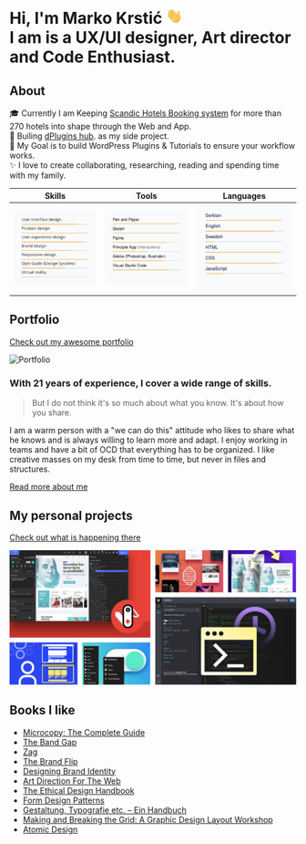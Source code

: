 # Hi, I'm Marko Krstić <img src="https://github.com/krstivoja/krstivoja/blob/main/img/hello.gif" width="29px"> <br> I am is a UX/UI designer, Art director and Code Enthusiast.

## About

🎓 Currently I am Keeping [Scandic Hotels Booking system](https://www.scandichotels.se/) for more than 270 hotels into shape through the Web and App.</br>
🌱 Builing [dPlugins hub](https://dplugins.com/). as my side project.</br>
🎯 My Goal is to build WordPress Plugins & Tutorials to ensure your workflow works.</br>
✨ I love to create collaborating, researching, reading and spending time with my family.</br>


<table>
<thead>
  <tr>
    <th>Skills</th>
    <th>Tools</th>
    <th>Languages</th>
  </tr>
</thead>
<tbody>
  <tr>
    <td><img src="https://github.com/krstivoja/krstivoja/blob/main/img/skills.svg" width="300" alt="Skills"/></td>
    <td><img src="https://github.com/krstivoja/krstivoja/blob/main/img/tools.svg" width="300" alt="Tools"/></td>
    <td><img src="https://github.com/krstivoja/krstivoja/blob/main/img/languages.svg" width="300" alt="Languages"/></td>
  </tr>
</tbody>
</table>

## Portfolio
[Check out my awesome portfolio](https://markokrstic.com/)

![Portfolio](https://github.com/krstivoja/krstivoja/blob/main/img/portfolio.png)



### With 21 years of experience, I cover a wide range of skills.

> But I do not think it's so much about what you know. It's about how you share.

I am a warm person with a "we can do this" attitude who likes to share what he knows and is always willing to learn more and adapt. I enjoy working in teams and have a bit of OCD that everything has to be organized. I like creative masses on my desk from time to time, but never in files and structures.

[Read more about me](https://markokrstic.com/profile/)


## My personal projects
[Check out what is happening there](https://markokrstic.com/)

![Portfolio](https://github.com/krstivoja/krstivoja/blob/main/img/dPlugins-work.jpg)


## Books I like

*   [Microcopy: The Complete Guide](https://www.microcopybook.com/)
*   [The Band Gap](https://www.martyneumeier.com/the-brand-gap/)
*   [Zag](https://www.martyneumeier.com/zag)
*   [The Brand Flip](https://www.martyneumeier.com/the-brand-flip)
*   [Designing Brand Identity](https://www.designingbrandidentity.info/)
*   [Art Direction For The Web](https://www.smashingmagazine.com/2019/03/art-direction-release/)
*   [The Ethical Design Handbook](https://ethicaldesignhandbook.com/)
*   [Form Design Patterns](https://formdesignpatterns.com/)
*   [Gestaltung, Typografie etc. – Ein Handbuch](https://www.designerinaction.de/buecher/design/gestaltung-typografie-etc-ein-handbuch/)
*   [Making and Breaking the Grid: A Graphic Design Layout Workshop](https://www.amazon.com/Making-Breaking-Grid-Graphic-Workshop/dp/1592531253)
*   [Atomic Design](https://shop.bradfrost.com/products/atomic-design-ebook)


<!--
**krstivoja/krstivoja** is a ✨ _special_ ✨ repository because its `README.md` (this file) appears on your GitHub profile.

Here are some ideas to get you started:

- 🔭 I’m currently working on ...
- 🌱 I’m currently learning ...
- 👯 I’m looking to collaborate on ...
- 🤔 I’m looking for help with ...
- 💬 Ask me about ...
- 📫 How to reach me: ...
- 😄 Pronouns: ...
- ⚡ Fun fact: ...
-->
